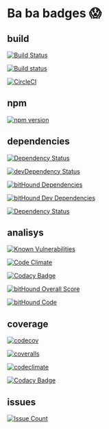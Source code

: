 # Ba ba badges 😱

## build

[![Build Status](https://travis-ci.org/fczuardi/calamars.svg?branch=master)](https://travis-ci.org/fczuardi/calamars)

[![Build status](https://ci.appveyor.com/api/projects/status/w4ctv2w2fcbgv1fn?svg=true)](https://ci.appveyor.com/project/fczuardi/calamars)

[![CircleCI](https://circleci.com/gh/fczuardi/calamars.svg?style=svg)](https://circleci.com/gh/fczuardi/calamars)

## npm
[![npm version](https://badge.fury.io/js/calamars.svg)](https://badge.fury.io/js/calamars)

## dependencies

[![Dependency Status](https://david-dm.org/fczuardi/calamars.svg)](https://david-dm.org/fczuardi/calamars)

[![devDependency Status](https://david-dm.org/fczuardi/calamars/dev-status.svg)](https://david-dm.org/fczuardi/calamars#info=devDependencies)

[![bitHound Dependencies](https://www.bithound.io/github/fczuardi/calamars/badges/dependencies.svg)](https://www.bithound.io/github/fczuardi/calamars/master/dependencies/npm)

[![bitHound Dev Dependencies](https://www.bithound.io/github/fczuardi/calamars/badges/devDependencies.svg)](https://www.bithound.io/github/fczuardi/calamars/master/dependencies/npm)

[![Dependency Status](https://gemnasium.com/badges/github.com/fczuardi/calamars.svg)](https://gemnasium.com/github.com/fczuardi/calamars)

## analisys

[![Known Vulnerabilities](https://snyk.io/test/github/fczuardi/calamars/badge.svg)](https://snyk.io/test/github/fczuardi/calamars)

[![Code Climate](https://codeclimate.com/github/fczuardi/calamars/badges/gpa.svg)](https://codeclimate.com/github/fczuardi/calamars)

[![Codacy Badge](https://api.codacy.com/project/badge/grade/10a9ef44744748219b04d4e82c7cf950)](https://www.codacy.com/app/fabricio/calamars)

[![bitHound Overall Score](https://www.bithound.io/github/fczuardi/calamars/badges/score.svg)](https://www.bithound.io/github/fczuardi/calamars)

[![bitHound Code](https://www.bithound.io/github/fczuardi/calamars/badges/code.svg)](https://www.bithound.io/github/fczuardi/calamars)

## coverage

[![codecov](https://codecov.io/github/fczuardi/calamars/coverage.svg?branch=master)](https://codecov.io/github/fczuardi/calamars?branch=master)

[![coveralls](https://coveralls.io/repos/github/fczuardi/calamars/badge.svg?branch=master)](https://coveralls.io/github/fczuardi/calamars?branch=master)

[![codeclimate](https://codeclimate.com/github/fczuardi/calamars/badges/coverage.svg)](https://codeclimate.com/github/fczuardi/calamars/coverage)

[![Codacy Badge](https://api.codacy.com/project/badge/coverage/10a9ef44744748219b04d4e82c7cf950)](https://www.codacy.com/app/fabricio/calamars)

## issues

[![Issue Count](https://codeclimate.com/github/fczuardi/calamars/badges/issue_count.svg)](https://codeclimate.com/github/fczuardi/calamars)

